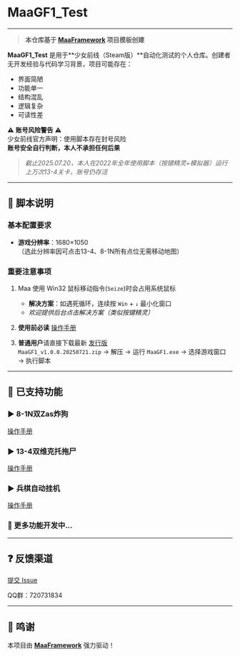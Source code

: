 <!-- markdownlint-disable MD033 MD041 -->

# MaaGF1_Test

---

> **本仓库基于 [MaaFramework](https://github.com/MaaXYZ/MaaFramework) 项目模板创建**

**MaaGF1_Test** 是用于**少女前线（Steam版）**自动化测试的个人仓库。创建者无开发经验与代码学习背景，项目可能存在：
- 界面简陋
- 功能单一
- 结构混乱
- 逻辑复杂
- 可读性差

⚠️ **账号风险警告** ⚠️  
少女前线官方声明：使用脚本存在封号风险  
**账号安全自行判断，本人不承担任何后果**

> _截止2025.07.20，本人在2022年全年使用脚本（按键精灵+模拟器）运行上万次13-4关卡，账号仍存活_

---

## 📜 脚本说明

### 基本配置要求
- **游戏分辨率**：1680×1050  
  （选此分辨率因可点击13-4、8-1N所有点位无需移动地图）

### 重要注意事项
1. Maa 使用 Win32 鼠标移动指令(`Seize`)时会占用系统鼠标
   - **解决方案**：如遇死循环，连续按 `Win` + `↓` 最小化窗口
   - *欢迎提供后台点击解决方案（类似按键精灵）*

2. **使用前必读** [操作手册](https://github.com/LeonNagant/MaaGF1_Test/tree/main/manual)

3. **普通用户**请直接下载最新 [发行版](https://github.com/LeonNagant/MaaGF1_Test/releases/tag/release)  
   ```MaaGF1_v1.0.0.20250721.zip``` → 解压 → 运行 `MaaGF1.exe` → 选择游戏窗口 → 执行脚本

---

## 🚀 已支持功能

### ▶️ 8-1N双Zas炸狗
[操作手册](https://github.com/LeonNagant/MaaGF1_Test/blob/main/manual/8-1N%E5%8F%8CZas%E7%82%B8%E7%8B%97%E4%BD%BF%E7%94%A8%E6%89%8B%E5%86%8C.md)

### ▶️ 13-4双维克托拖尸
[操作手册](https://github.com/LeonNagant/MaaGF1_Test/blob/main/manual/13-4%E5%8F%8C%E7%BB%B4%E5%85%8B%E6%89%98%E6%8B%96%E5%B0%B8%E4%BD%BF%E7%94%A8%E6%89%8B%E5%86%8C.md)

### ▶️ 兵棋自动挂机
[操作手册](https://github.com/LeonNagant/MaaGF1_Test/blob/main/manual/%E5%85%B5%E6%A3%8B%E8%87%AA%E5%8A%A8%E6%8C%82%E6%9C%BA%E4%BD%BF%E7%94%A8%E6%89%8B%E5%86%8C.md)

### 🔧 更多功能开发中...

---

## ❓ 反馈渠道  
[提交 Issue](https://github.com/LeonNagant/MaaGF1_Test/issues)  

QQ群：720731834

---

## 🙏 鸣谢  
本项目由 **[MaaFramework](https://github.com/MaaXYZ/MaaFramework)** 强力驱动！